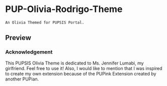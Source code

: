 # PUP-Olivia-Rodrigo-Theme

```An Olivia Themed for PUPSIS Portal.```

## Preview



### Acknowledgement

This PUPSIS Olivia Theme is dedicated to Ms. Jennifer Lumabi, my girlfriend. Feel free to use it! Also, I would like to mention that I was inspired to create my own extension because of the PUPink Extension created by another PUPian.
